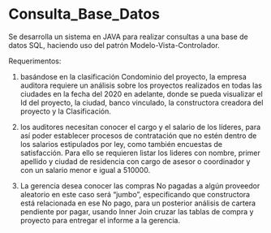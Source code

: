 # Consulta_Base_Datos

Se desarrolla un sistema en JAVA para realizar consultas a una base de datos SQL, haciendo uso del patrón Modelo-Vista-Controlador.


Requerimentos:

1. basándose en la clasificación Condominio del proyecto, la empresa auditora requiere 
un análisis sobre los proyectos realizados en todas las ciudades en la fecha del 2020 en 
adelante, donde se pueda visualizar el Id del proyecto, la ciudad, banco vinculado, la 
constructora creadora del proyecto y la Clasificación.    

2. los auditores necesitan conocer el cargo y el salario de los líderes, para así poder 
establecer procesos de contratación que no estén dentro de los salarios estipulados por 
ley, como también encuestas de satisfacción. Para ello se requieren listar los lideres con 
nombre, primer apellido y ciudad de residencia con cargo de asesor o coordinador y con 
un salario menor e igual a 510000.

3. La gerencia desea conocer las compras No pagadas a algún proveedor aleatorio en este 
caso será “jumbo”, especificando que constructora está relacionada en ese No pago, para 
un posterior análisis de cartera pendiente por pagar, usando Inner Join cruzar las tablas de 
compra y proyecto para entregar el informe a la gerencia.

